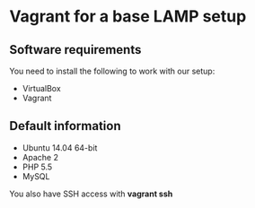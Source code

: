 # Vagrant for a base LAMP setup

## Software requirements

You need to install the following to work with our setup:

- VirtualBox
- Vagrant

Default information
-----------------
* Ubuntu 14.04 64-bit
* Apache 2
* PHP 5.5
* MySQL

You also have SSH access with
**vagrant ssh**